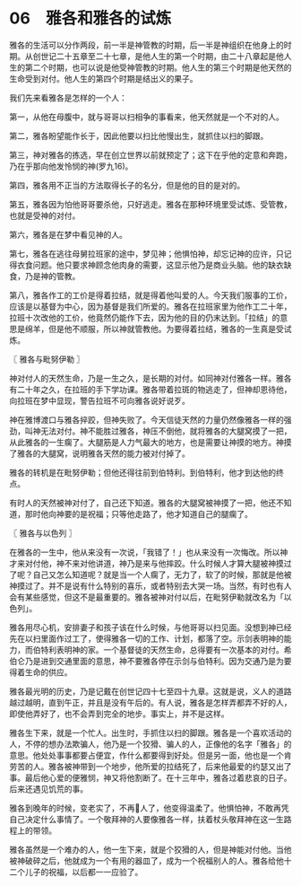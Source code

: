 # 06　雅各和雅各的试炼


雅各的生活可以分作两段，前一半是神管教的时期，后一半是神组织在他身上的时期。从创世记二十五章至二十七章，是他人生的第一个时期，由二十八章起是他人生的第二个时期，也可以说是他受神管教的时期。他人生的第三个时期是他天然的生命受到对付。他人生的第四个时期是结出义的果子。

我们先来看雅各是怎样的一个人：

第一，从他在母腹中，就与哥哥以扫相争的事看来，他天然就是一个不对的人。

第二，雅各盼望能作长于，因此他要以扫比他慢出生，就抓住以扫的脚跟。

第三，神对雅各的拣选，早在创立世界以前就预定了；这下在乎他的定意和奔跑，乃在乎那向他发怜悯的神(罗九16)。

第四，雅各用不正当的方法取得长子的名分，但是他的目的是对的。

第五，雅各因为怕他哥哥要杀他，只好逃走。雅各在那种环境里受试炼、受管教，也就是受神的对付。

第六，雅各是在梦中看见神的人。

第七，雅各在逃往母舅拉班家的途中，梦见神；他惧怕神，却忘记神的应许，只记得衣食问题。他只要求神顾念他肉身的需要，这显示他乃是商业头脑。他的缺衣缺食，乃是神的管教。

第八，雅各作工的工价是得着拉结，就是得着他叫爱的人。今天我们服事的工价，应该是以基督为中心，因为基督是我们所爱的。雅各在拉班家里为他作工二十年，拉班十次改他的工价，他竟然仍能作下去，因为他的目的仍末达到。「拉结」的意思是绵羊，但是他不顺服，所以神就管教他。为要得着拉结，雅各的一生真是受试炼。



〖 雅各与毗努伊勒 〗

神对付人的天然生命，乃是一生之久，是长期的对付。如同神对付雅各一样。雅各有二十年之久，在拉班的手下学功课。雅各带着拉斑的物逃走了，但神却恩待他，向拉班在梦中显现，警告拉班不可向雅各说好说歹。

神在雅博渡口与雅各捽跤，但神失败了。今天信徒天然的力量仍然像雅各一样的强劲，叫神无法对付。神不能胜过雅各，神压不倒他，就将雅各的大腿窝摸了一把，从此雅各的一生瘸了。大腿筋是人力气最大的地方，也是需要让神摸的地方。神摸了雅各的大腿窝，说明雅各天然的能力被对付掉了。

雅各的转机是在毗努伊勒；但他还得往前到伯特利。到伯特利，他才到达他的终点。

有时人的天然被神对付了，自己还下知道。雅各的大腿窝被神摸了一把，他还不知道，那时他向神要的是祝福；只等他走路了，他才知道自己的腿瘸了。



〖 雅各与以色列 〗

在雅各的一生中，他从来没有一次说，「我错了！」也从来没有一次悔改。所以神才来对付他，神不来对他讲道，神乃是来与他摔跤。什么时候人才算大腿被神摸过了呢？自己又怎么知道呢？就是当一个人瘸了，无力了，软了的时候，那就是他被神摸过了。并不是说有什么特别的喜乐，或者特别去大哭一场。当然，有时也有人会有某些感觉，但这不是最重要的。雅各被神对付以后，在毗努伊勒就改名为「以色列」。

雅各用尽心机，安排妻子和孩子该在什么时候，与他哥哥以扫见面。没想到神已经先在以扫里面作过工了，使得雅各一切的工作、计划，都落了空。示剑表明神的能力，而伯特利表明神的家。一个基督徒的天然生命，总得要有一次基本的对付。希伯仑乃是进到交通里面的意思，神不要雅各停在示剑与伯特利。因为交通乃是为要得着生命的供应。

雅各最光明的历史，乃是记戴在创世记四十七至四十九章。这就是说，义人的道路越过越明，直到午正，并且是没有午后的。有人说，雅各是怎样弄都弄不好的人，即使他弄好了，也不会弄到完全的地步。事实上，并不是这样。

雅各生下来，就是一个忙人。出生时，手抓住以扫的脚跟。雅各是一个喜欢活动的人，不停的想办法欺骗人，他乃是一个狡猾、骗人的人，正像他的名字「雅各」的意思。他处处事事都要占便宜，作什么都要得到好处。但是另一面，他也是一个肯劳苦的人。雅各被神带到一个地步，他所爱的拉结死了，后来他最爱的约瑟又出了事。最后他心爱的便雅悯，神又将他割断了。在十三年中，雅各过着悲哀的日子。后来还遇见饥荒的事。

雅各到晚年的时候，变老实了，不再人了，他变得温柔了。他惧怕神，不敢再凭自己决定什么事情了。一个敬拜神的人要像雅各一样，扶着杖头敬拜神在这一生路程上的带领。

雅各虽然是一个难办的人，他一生下来，就是个狡猾的人，但是神能对付他。当他被神破碎之后，他就成为一个有用的器皿了，成为一个祝福别人的人。雅各给他十二个儿子的祝福，以后都一一应验了。

